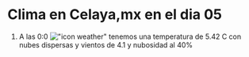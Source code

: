 # Clima en Celaya,mx en el dia 05

1. A las 0:0 !["icon weather"](http://openweathermap.org/img/w/03n.png) tenemos una temperatura de 5.42 C con nubes dispersas y  vientos de 4.1 y nubosidad al 40%
